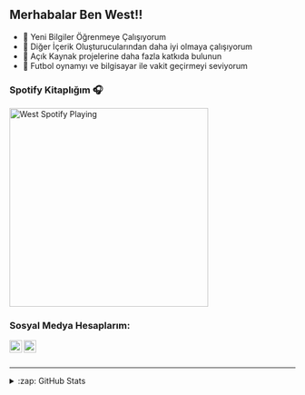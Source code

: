 ## Merhabalar Ben West!!

- 🔭 Yeni Bilgiler Öğrenmeye Çalışıyorum
- 🎯 Diğer İçerik Oluşturucularından daha iyi olmaya çalışıyorum
- 📖 Açık Kaynak projelerine daha fazla katkıda bulunun
- 🥅 Futbol oynamyı ve bilgisayar ile vakit geçirmeyi seviyorum

### Spotify Kitaplığım 🎧

[<img src="https://now-playing-codestackr.vercel.app/api/spotify-playing" alt="West Spotify Playing" width="350" />](https://open.spotify.com/user/7lm0qx2zd7tghjop7ykux4koc)

### Sosyal Medya Hesaplarım:

[<img align="left" alt="codeSTACKr | YouTube" width="22px" src="https://cdn.jsdelivr.net/npm/simple-icons@v3/icons/youtube.svg" />][youtube]
[<img align="left" alt="West | Instagram" width="22px" src="https://cdn.jsdelivr.net/npm/simple-icons@v3/icons/instagram.svg" />][instagram]

<br />


<br />

---




  




<details>
  <summary>:zap: GitHub Stats</summary>

  <img align="left" alt="West's GitHub Stats" src="https://github-readme-stats.codestackr.vercel.app/api?username=codeSTACKr&show_icons=true&hide_border=true" />

</details>


[youtube]: https://www.youtube.com/channel/UCl0lugTfRlql6aGUp2maFyA
[instagram]: https://www.instagram.com/rifrof_west/
